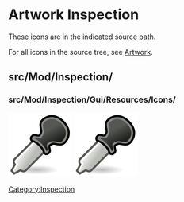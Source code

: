 # Artwork Inspection

  

These icons are in the indicated source path.

For all icons in the source tree, see [Artwork](Artwork.md).

## src/Mod/Inspection/

### src/Mod/Inspection/Gui/Resources/Icons/

 ![](images/Workbench_Inspection.svg ) ![](images/inspect_pipette.svg ) 

 

[Category:Inspection](Category:Inspection.md)

